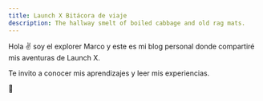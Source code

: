 ```yaml
---
title: Launch X Bitácora de viaje
description: The hallway smelt of boiled cabbage and old rag mats.
---
```


Hola ✌️  soy el explorer Marco y este es mi blog personal donde compartiré mis aventuras de Launch X.

Te invito a conocer mis aprendizajes y leer mis experiencias.

🚀
